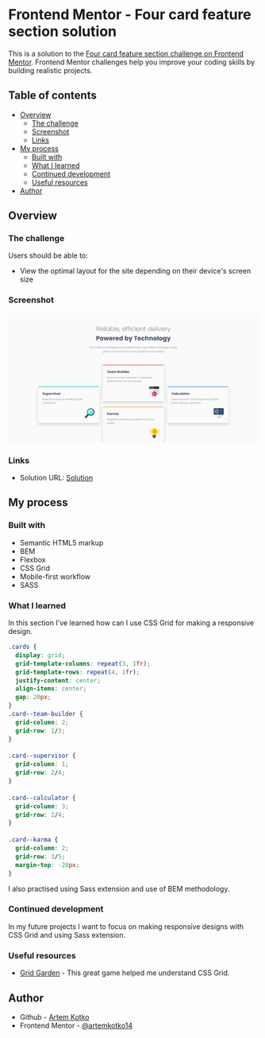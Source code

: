 # Frontend Mentor - Four card feature section solution

This is a solution to the [Four card feature section challenge on Frontend Mentor](https://www.frontendmentor.io/challenges/four-card-feature-section-weK1eFYK). Frontend Mentor challenges help you improve your coding skills by building realistic projects.

## Table of contents

- [Overview](#overview)
  - [The challenge](#the-challenge)
  - [Screenshot](#screenshot)
  - [Links](#links)
- [My process](#my-process)
  - [Built with](#built-with)
  - [What I learned](#what-i-learned)
  - [Continued development](#continued-development)
  - [Useful resources](#useful-resources)
- [Author](#author)

## Overview

### The challenge

Users should be able to:

- View the optimal layout for the site depending on their device's screen size

### Screenshot

![](./solution.png)

### Links

- Solution URL: [Solution](https://artemkotko14.github.io/four_card_feature_section/)

## My process

### Built with

- Semantic HTML5 markup
- BEM
- Flexbox
- CSS Grid
- Mobile-first workflow
- SASS

### What I learned

In this section I've learned how can I use CSS Grid for making a responsive design.

```css
.cards {
  display: grid;
  grid-template-columns: repeat(3, 1fr);
  grid-template-rows: repeat(4, 1fr);
  justify-content: center;
  align-items: center;
  gap: 20px;
}
.card--team-builder {
  grid-column: 2;
  grid-row: 1/3;
}

.card--supervisor {
  grid-column: 1;
  grid-row: 2/4;
}

.card--calculator {
  grid-column: 3;
  grid-row: 2/4;
}

.card--karma {
  grid-column: 2;
  grid-row: 3/5;
  margin-top: -20px;
}
```

I also practised using Sass extension and use of BEM methodology.

### Continued development

In my future projects I want to focus on making responsive designs with CSS Grid and using Sass extension.

### Useful resources

- [Grid Garden](https://cssgridgarden.com/) - This great game helped me understand CSS Grid.

## Author

- Github - [Artem Kotko](https://github.com/artemkotko14)
- Frontend Mentor - [@artemkotko14](https://www.frontendmentor.io/profile/artemkotko14)
